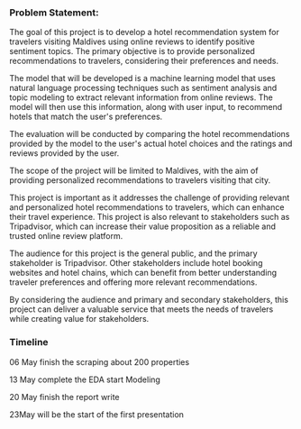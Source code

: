 ### Problem Statement:

The goal of this project is to develop a hotel recommendation system for travelers visiting Maldives using online reviews to identify positive sentiment topics. The primary objective is to provide personalized recommendations to travelers, considering their preferences and needs.  


The model that will be developed is a machine learning model that uses natural language processing techniques such as sentiment analysis and topic modeling to extract relevant information from online reviews. The model will then use this information, along with user input, to recommend hotels that match the user's preferences. 

The evaluation will be conducted by comparing the hotel recommendations provided by the model to the user's actual hotel choices and the ratings and reviews provided by the user.  

The scope of the project will be limited to Maldives, with the aim of providing personalized recommendations to travelers visiting that city.   

This project is important as it addresses the challenge of providing relevant and personalized hotel recommendations to travelers, which can enhance their travel experience. This project is also relevant to stakeholders such as Tripadvisor, which can increase their value proposition as a reliable and trusted online review platform.  

The audience for this project is the general public, and the primary stakeholder is Tripadvisor. Other stakeholders include hotel booking websites and hotel chains, which can benefit from better understanding traveler preferences and offering more relevant recommendations.  

By considering the audience and primary and secondary stakeholders, this project can deliver a valuable service that meets the needs of travelers while creating value for stakeholders.

### Timeline
06 May finish the scraping about 200 properties   

13 May complete the EDA start Modeling   

20 May finish the report write

23May will be the start of the first presentation